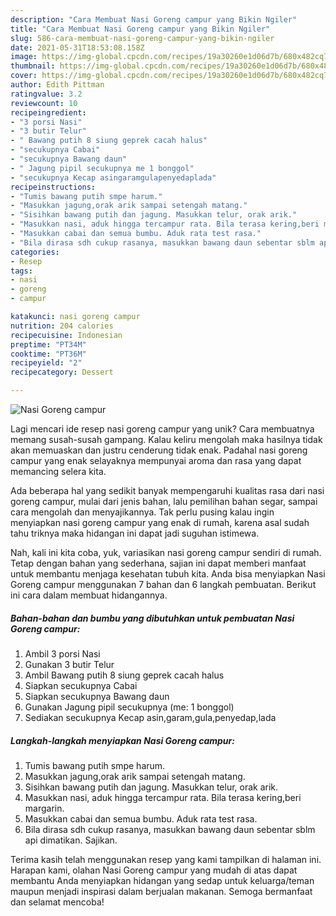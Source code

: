 ```yaml
---
description: "Cara Membuat Nasi Goreng campur yang Bikin Ngiler"
title: "Cara Membuat Nasi Goreng campur yang Bikin Ngiler"
slug: 586-cara-membuat-nasi-goreng-campur-yang-bikin-ngiler
date: 2021-05-31T18:53:08.158Z
image: https://img-global.cpcdn.com/recipes/19a30260e1d06d7b/680x482cq70/nasi-goreng-campur-foto-resep-utama.jpg
thumbnail: https://img-global.cpcdn.com/recipes/19a30260e1d06d7b/680x482cq70/nasi-goreng-campur-foto-resep-utama.jpg
cover: https://img-global.cpcdn.com/recipes/19a30260e1d06d7b/680x482cq70/nasi-goreng-campur-foto-resep-utama.jpg
author: Edith Pittman
ratingvalue: 3.2
reviewcount: 10
recipeingredient:
- "3 porsi Nasi"
- "3 butir Telur"
- " Bawang putih 8 siung geprek cacah halus"
- "secukupnya Cabai"
- "secukupnya Bawang daun"
- " Jagung pipil secukupnya me 1 bonggol"
- "secukupnya Kecap asingaramgulapenyedaplada"
recipeinstructions:
- "Tumis bawang putih smpe harum."
- "Masukkan jagung,orak arik sampai setengah matang."
- "Sisihkan bawang putih dan jagung. Masukkan telur, orak arik."
- "Masukkan nasi, aduk hingga tercampur rata. Bila terasa kering,beri margarin."
- "Masukkan cabai dan semua bumbu. Aduk rata test rasa."
- "Bila dirasa sdh cukup rasanya, masukkan bawang daun sebentar sblm api dimatikan. Sajikan."
categories:
- Resep
tags:
- nasi
- goreng
- campur

katakunci: nasi goreng campur 
nutrition: 204 calories
recipecuisine: Indonesian
preptime: "PT34M"
cooktime: "PT36M"
recipeyield: "2"
recipecategory: Dessert

---
```



![Nasi Goreng campur](https://img-global.cpcdn.com/recipes/19a30260e1d06d7b/680x482cq70/nasi-goreng-campur-foto-resep-utama.jpg)

Lagi mencari ide resep nasi goreng campur yang unik? Cara membuatnya memang susah-susah gampang. Kalau keliru mengolah maka hasilnya tidak akan memuaskan dan justru cenderung tidak enak. Padahal nasi goreng campur yang enak selayaknya mempunyai aroma dan rasa yang dapat memancing selera kita.

Ada beberapa hal yang sedikit banyak mempengaruhi kualitas rasa dari nasi goreng campur, mulai dari jenis bahan, lalu pemilihan bahan segar, sampai cara mengolah dan menyajikannya. Tak perlu pusing kalau ingin menyiapkan nasi goreng campur yang enak di rumah, karena asal sudah tahu triknya maka hidangan ini dapat jadi suguhan istimewa.




Nah, kali ini kita coba, yuk, variasikan nasi goreng campur sendiri di rumah. Tetap dengan bahan yang sederhana, sajian ini dapat memberi manfaat untuk membantu menjaga kesehatan tubuh kita. Anda bisa menyiapkan Nasi Goreng campur menggunakan 7 bahan dan 6 langkah pembuatan. Berikut ini cara dalam membuat hidangannya.

<!--inarticleads1-->

##### Bahan-bahan dan bumbu yang dibutuhkan untuk pembuatan Nasi Goreng campur:

1. Ambil 3 porsi Nasi
1. Gunakan 3 butir Telur
1. Ambil  Bawang putih 8 siung geprek cacah halus
1. Siapkan secukupnya Cabai
1. Siapkan secukupnya Bawang daun
1. Gunakan  Jagung pipil secukupnya (me: 1 bonggol)
1. Sediakan secukupnya Kecap asin,garam,gula,penyedap,lada




<!--inarticleads2-->

##### Langkah-langkah menyiapkan Nasi Goreng campur:

1. Tumis bawang putih smpe harum.
1. Masukkan jagung,orak arik sampai setengah matang.
1. Sisihkan bawang putih dan jagung. Masukkan telur, orak arik.
1. Masukkan nasi, aduk hingga tercampur rata. Bila terasa kering,beri margarin.
1. Masukkan cabai dan semua bumbu. Aduk rata test rasa.
1. Bila dirasa sdh cukup rasanya, masukkan bawang daun sebentar sblm api dimatikan. Sajikan.




Terima kasih telah menggunakan resep yang kami tampilkan di halaman ini. Harapan kami, olahan Nasi Goreng campur yang mudah di atas dapat membantu Anda menyiapkan hidangan yang sedap untuk keluarga/teman maupun menjadi inspirasi dalam berjualan makanan. Semoga bermanfaat dan selamat mencoba!
